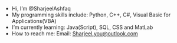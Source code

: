 - Hi, I’m @SharjeelAshfaq
- My programming skills include: Python, C++, C#, Visual Basic for Applications(VBA)
- I’m currently learning: Java(Script), SQL, CSS and MatLab
- How to reach me:
  Email: Sharjeel.you@outlook.com  

<!---
SharjeelAshfaq/SharjeelAshfaq is a ✨ special ✨ repository because its `README.md` (this file) appears on your GitHub profile.
You can click the Preview link to take a look at your changes.
--->
